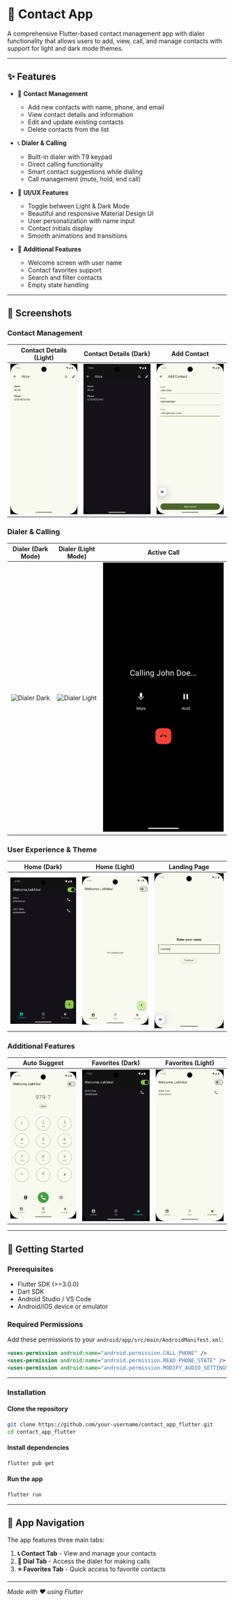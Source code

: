 # 📱 Contact App

A comprehensive Flutter-based contact management app with dialer functionality that allows users to add, view, call, and manage contacts with support for light and dark mode themes.

---

## ✨ Features

- 👤 **Contact Management**

  - Add new contacts with name, phone, and email
  - View contact details and information
  - Edit and update existing contacts
  - Delete contacts from the list

- 📞 **Dialer & Calling**

  - Built-in dialer with T9 keypad
  - Direct calling functionality
  - Smart contact suggestions while dialing
  - Call management (mute, hold, end call)

- 🎨 **UI/UX Features**

  - Toggle between Light & Dark Mode
  - Beautiful and responsive Material Design UI
  - User personalization with name input
  - Contact initials display
  - Smooth animations and transitions

- 🔧 **Additional Features**
  - Welcome screen with user name
  - Contact favorites support
  - Search and filter contacts
  - Empty state handling

---

## 📸 Screenshots

### Contact Management

|                Contact Details (Light)                 |                Contact Details (Dark)                 |                     Add Contact                     |
| :----------------------------------------------------: | :----------------------------------------------------: | :-------------------------------------------------: |
| ![Contact Light](assets/screenshots/detail_page_lightmode.png) | ![Contact Dark](assets/screenshots/detail_page_darkmode.png) | ![Add Contact](assets/screenshots/add_contact.png) |

### Dialer & Calling

|                 Dialer (Dark Mode)                 |                 Dialer (Light Mode)                  |                Active Call                 |
| :------------------------------------------------: | :---------------------------------------------------: | :----------------------------------------: |
| ![Dialer Dark](assets/screenshots/dial_darkmode.png) | ![Dialer Light](assets/screenshots/dial_lightmode.png) | ![Calling](assets/screenshots/calling_screen.png) |

### User Experience & Theme

|                    Home (Dark)                     |                    Home (Light)                    |                    Landing Page                     |
| :------------------------------------------------: | :------------------------------------------------: | :-------------------------------------------------: |
| ![Home Dark](assets/screenshots/home_darkmode.png) | ![Home Light](assets/screenshots/home_lightmode.png) | ![Landing](assets/screenshots/landing_page.png) |

### Additional Features

|                    Auto Suggest                     |                    Favorites (Dark)                    |                    Favorites (Light)                     |
| :-------------------------------------------------: | :----------------------------------------------------: | :------------------------------------------------------: |
| ![Auto Suggest](assets/screenshots/dial_autosuggest.png) | ![Favorites Dark](assets/screenshots/fav_darkmode.png) | ![Favorites Light](assets/screenshots/fav_lightmode.png) |

---

## 🚀 Getting Started

### Prerequisites

- Flutter SDK (>=3.0.0)
- Dart SDK
- Android Studio / VS Code
- Android/iOS device or emulator

### Required Permissions

Add these permissions to your `android/app/src/main/AndroidManifest.xml`:

```xml
<uses-permission android:name="android.permission.CALL_PHONE" />
<uses-permission android:name="android.permission.READ_PHONE_STATE" />
<uses-permission android:name="android.permission.MODIFY_AUDIO_SETTINGS" />
```

---

### Installation

#### Clone the repository

```bash
git clone https://github.com/your-username/contact_app_flutter.git
cd contact_app_flutter
```

#### Install dependencies

```bash
flutter pub get
```

#### Run the app

```bash
flutter run
```

---

## 📱 App Navigation

The app features three main tabs:

1. **📞 Contact Tab** - View and manage your contacts
2. **🔢 Dial Tab** - Access the dialer for making calls
3. **⭐ Favorites Tab** - Quick access to favorite contacts

---


_Made with ❤️ using Flutter_